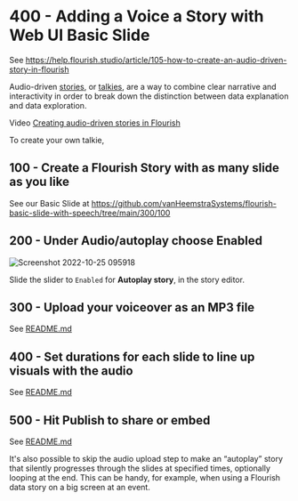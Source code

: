# 400 - Adding a Voice a Story with Web UI Basic Slide

See https://help.flourish.studio/article/105-how-to-create-an-audio-driven-story-in-flourish

Audio-driven [stories](https://help.flourish.studio/article/13-creating-a-story), or [talkies](https://flourish.studio/2019/02/07/audio-talkie-visualisation-data-stories/), are a way to combine clear narrative and interactivity in order to break down the distinction between data explanation and data exploration.

Video [Creating audio-driven stories in Flourish](https://www.youtube.com/watch?v=TUfmoMe9MGE)

To create your own talkie,

## 100 - Create a Flourish Story with as many slide as you like

See our Basic Slide at https://github.com/vanHeemstraSystems/flourish-basic-slide-with-speech/tree/main/300/100

## 200 - Under Audio/autoplay choose Enabled

![Screenshot 2022-10-25 095918](https://user-images.githubusercontent.com/1499433/197717253-8bdcdd93-5939-454c-a22e-331cb4aed48d.png)

Slide the slider to ```Enabled``` for **Autoplay story**, in the story editor. 

## 300 - Upload your voiceover as an MP3 file

See [README.md](./300/README.md)

## 400 - Set durations for each slide to line up visuals with the audio

See [README.md](./400/README.md)

## 500 - Hit Publish to share or embed

See [README.md](./500/README.md)

It's also possible to skip the audio upload step to make an “autoplay” story that silently progresses through the slides at specified times, optionally looping at the end. This can be handy, for example, when using a Flourish data story on a big screen at an event.
